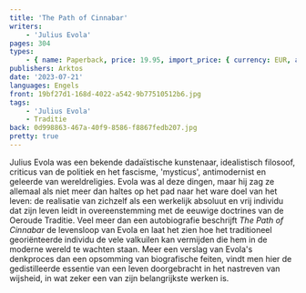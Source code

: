 ```yaml
---
title: 'The Path of Cinnabar'
writers:
    - 'Julius Evola'
pages: 304
types:
    - { name: Paperback, price: 19.95, import_price: { currency: EUR, amount: 15.6 }, isbn: 978-1-907166-02-0 }
publishers: Arktos
date: '2023-07-21'
languages: Engels
front: 19bf27d1-168d-4022-a542-9b77510512b6.jpg
tags:
    - 'Julius Evola'
    - Traditie
back: 0d998863-467a-40f9-8586-f8867fedb207.jpg
pretty: true
---
```


Julius Evola was een bekende dadaïstische kunstenaar, idealistisch filosoof, criticus van de politiek en het fascisme, 'mysticus', antimodernist en geleerde van wereldreligies. Evola was al deze dingen, maar hij zag ze allemaal als niet meer dan haltes op het pad naar het ware doel van het leven: de realisatie van zichzelf als een werkelijk absoluut en vrij individu dat zijn leven leidt in overeenstemming met de eeuwige doctrines van de Oeroude Traditie. Veel meer dan een autobiografie beschrijft *The Path of Cinnabar* de levensloop van Evola en laat het zien hoe het traditioneel georiënteerde individu de vele valkuilen kan vermijden die hem in de moderne wereld te wachten staan. Meer een verslag van Evola's denkproces dan een opsomming van biografische feiten, vindt men hier de gedistilleerde essentie van een leven doorgebracht in het nastreven van wijsheid, in wat zeker een van zijn belangrijkste werken is.
